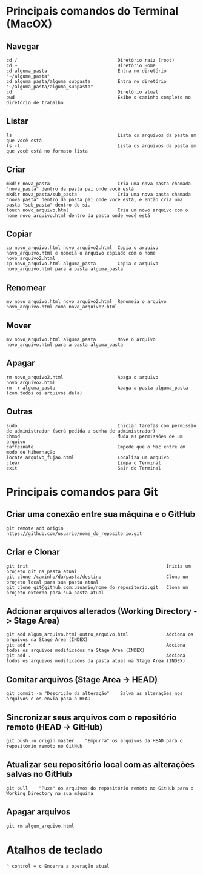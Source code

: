 
Principais comandos do Terminal (MacOX)
=======================================

Navegar
-------

```
cd /                                     Diretório raiz (root)
cd ~                                     Diretório Home
cd alguma_pasta                          Entra no diretório "~/alguma_pasta"
cd alguma_pasta/alguma_subpasta          Entra no diretório "~/alguma_pasta/alguma_subpasta"
cd                                       Diretório atual
pwd                                      Exibe o caminho completo no diretório de trabalho
```

Listar
------
```
ls                                       Lista os arquivos da pasta em que você está
ls -l                                    Lista os arquivos da pasta em que você está no formato lista
```

Criar
-----
```
mkdir nova_pasta                         Cria uma nova pasta chamada "nova_pasta" dentro da pasta pai onde você está
mkdir nova_pasta/sub_pasta               Cria uma nova pasta chamada "nova_pasta" dentro da pasta pai onde você está, e então cria uma pasta "sub_pasta" dentro de si.
touch novo_arquivo.html                  Cria um novo arquivo com o nome novo_arquivo.html dentro da pasta onde você está
```

Copiar
------
```
cp novo_arquivo.html novo_arquivo2.html  Copia o arquivo novo_arquivo.html e nomeia o arquivo copiado com o nome novo_arquivo2.html
cp novo_arquivo.html alguma_pasta        Copia o arquivo novo_arquivo.html para a pasta alguma_pasta
```

Renomear
--------
```
mv novo_arquivo.html novo_arquivo2.html  Renomeia o arquivo novo_arquivo.html como novo_arquivo2.html
```

Mover
-----
```
mv novo_arquivo.html alguma_pasta        Move o arquivo novo_arquivo.html para a pasta alguma_pasta
```

Apagar
------
```
rm novo_arquivo2.html                    Apaga o arquivo novo_arquivo2.html
rm -r alguma_pasta                       Apaga a pasta alguma_pasta (com todos os arquivos dela)
```

Outras
-----
```
sudo                                     Iniciar tarefas com permissão de administrador (será pedida a senha de administrador)
chmod                                    Muda as permissões de um arquivo
caffeinate                               Impede que o Mac entre em modo de hibernação
locate arquivo_fujao.html                Localiza um arquivo
clear                                    Limpa o Terminal
exit                                     Sair do Terminal
```

Principais comandos para Git
============================

Criar uma conexão entre sua máquina e o GitHub
----------------------------------------------
```
git remote add origin https://github.com/usuario/nome_do_repositorio.git
```

Criar e Clonar
--------------
```
git init                                                   Inicia um projeto git na pasta atual
git clone /caminho/da/pasta/destino                        Clona um projeto local para sua pasta atual
git clone git@github.com:usuario/nome_do_repositorio.git   Clona um projeto externo para sua pasta atual
```

Adcionar arquivos alterados (Working Directory -> Stage Area)
-------------------------------------------------------------
```
git add algum_arquivo.html outro_arquivo.html              Adciona os arquivos na Stage Area (INDEX)
git add *                                                  Adciona todos os arquivos modificados na Stage Area (INDEX)
git add .                                                  Adciona todos os arquivos modificados da pasta atual na Stage Area (INDEX)
```

Comitar arquivos (Stage Area -> HEAD)
--------------
```
git commit -m "Descrição da alteração"    Salva as alterações nos arquivos e os envia para a HEAD
```

Sincronizar seus arquivos com o repositório remoto (HEAD -> GitHub)
-----------
```
git push -u origin master    "Empurra" os arquivos da HEAD para o repositório remoto no GitHub
```

Atualizar seu repositório local com as alterações salvas no GitHub
------------------------------------------------------------------
```
git pull    "Puxa" os arquivos do repositório remoto no GitHub para o Working Directory na sua máquina 
```

Apagar arquivos
---------------
```
git rm algum_arquivo.html
```




Atalhos de teclado
===================
```
⌃ control + c Encerra a operação atual
```

